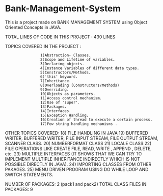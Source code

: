 # Bank-Management-System
This is a project made on BANK MANAGEMENT SYSTEM using Object Oriented Concepts in JAVA.

TOTAL LINES OF CODE IN THIS PROJECT : 430 LINES


TOPICS COVERED IN THE PROJECT :

					1)Abstraction- Classes.
					2)Scope and Lifetime of variables.
					3)Declaring objects.
					4)Instance Variables of different data types.
					5)Constructors/Methods.
					6)'this' keyword.
					7)Inheritance.
					8)Overloading (Constructors/Methods)
					9)Overriding.
					10)Objects as parameters.
					11)Access control mechanism.
					12)Use of 'super'.
					13)Packages.
					14)Interfaces.
					15)Exception Handling.
					16)Creation of thread to execute a certain process.
					17)Few string handling mechanisms . 

OTHER TOPICS COVERED:
					18) FILE HANDLING IN JAVA 
					19) BUFFERED WRITER, BUFFERED WRITER, FILE INPUT STREAM, FILE OUTPUT STREAM, SCANNER CLASS.
					20) NUMBERFORMAT CLASS 
					21) LOCALE CLASS
					22) FILE OPERATIONS LIKE CREATE FILE, READ, WRITE , APPEND , DELETE, etc.
					23) MULTIPLE INTERFACES (IT SHOWS THAT WE CAN TRY TO IMPLEMENT MULTIPLE INHERITANCE INDIRECTLY WHICH IS NOT POSSIBLE DIRECTLY IN JAVA).
					24) IMPORTING CLASSES FROM OTHER PAKAGES.
					25) MENU DRIVEN PROGRAM USING DO WHILE LOOP AND SWITCH STATEMENTS.
					
NUMBER OF PACKAGES: 2 (pack1 and pack2)
TOTAL CLASS FILES IN PACKAGES: 9
